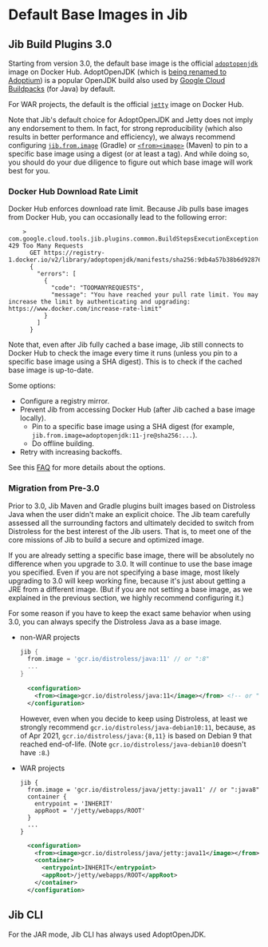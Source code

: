 # Default Base Images in Jib

## Jib Build Plugins 3.0

Starting from version 3.0, the default base image is the official [`adoptopenjdk`](https://hub.docker.com/_/adoptopenjdk) image on Docker Hub. AdoptOpenJDK (which is [being renamed to Adoptium](https://blog.adoptopenjdk.net/2020/06/adoptopenjdk-to-join-the-eclipse-foundation/)) is a popular OpenJDK build also used by [Google Cloud Buildpacks](https://github.com/GoogleCloudPlatform/buildpacks) (for Java) by default.

For WAR projects, the default is the official [`jetty`](https://hub.docker.com/_/jetty) image on Docker Hub.

Note that Jib's default choice for AdoptOpenJDK and Jetty does not imply any endorsement to them. In fact, for strong reproducibility (which also results in better performance and efficiency), we always recommend configuring [`jib.from.image`](https://github.com/GoogleContainerTools/jib/tree/master/jib-gradle-plugin#from-closure) (Gradle) or [`<from><image>`](https://github.com/GoogleContainerTools/jib/tree/master/jib-maven-plugin#from-object) (Maven) to pin to a specific base image using a digest (or at least a tag). And while doing so, you should do your due diligence to figure out which base image will work best for you.

### Docker Hub Download Rate Limit

Docker Hub enforces download rate limit. Because Jib pulls base images from Docker Hub, you can occasionally lead to the following error:
```
    > com.google.cloud.tools.jib.plugins.common.BuildStepsExecutionException: 429 Too Many Requests
      GET https://registry-1.docker.io/v2/library/adoptopenjdk/manifests/sha256:9db4a57b38b6d928761ec9c5a250677d306095df0f6a6bdd8936628e033b9f1a
      {
        "errors": [
          {
            "code": "TOOMANYREQUESTS",
            "message": "You have reached your pull rate limit. You may increase the limit by authenticating and upgrading: https://www.docker.com/increase-rate-limit"
          }
        ]
      }
```
Note that, even after Jib fully cached a base image, Jib still connects to Docker Hub to check the image every time it runs (unless you pin to a specific base image using a SHA digest). This is to check if the cached base image is up-to-date.

Some options:
* Configure a registry mirror.
* Prevent Jib from accessing Docker Hub (after Jib cached a base image locally).
  * Pin to a specific base image using a SHA digest (for example, `jib.from.image=adoptopenjdk:11-jre@sha256:...`).
  * Do offline building.
* Retry with increasing backoffs.

See this [FAQ](https://github.com/GoogleContainerTools/jib/blob/master/docs/faq.md#i-am-hitting-docker-hub-rate-limits-how-can-i-configure-registry-mirrors) for more details about the options.

### Migration from Pre-3.0

Prior to 3.0, Jib Maven and Gradle plugins built images based on Distroless Java when the user didn't make an explicit choice. The Jib team carefully assessed all the surrounding factors and ultimately decided to switch from Distroless for the best interest of the Jib users. That is, to meet one of the core missions of Jib to build a secure and optimized image.

If you are already setting a specific base image, there will be absolutely no difference when you upgrade to 3.0. It will continue to use the base image you specified. Even if you are not specifying a base image, most likely upgrading to 3.0 will keep working fine, because it's just about getting a JRE from a different image. (But if you are not setting a base image, as we explained in the previous section, we highly recommend configuring it.)

For some reason if you have to keep the exact same behavior when using 3.0, you can always specify the Distroless Java as a base image.

* non-WAR projects
   ```groovy
   jib {
     from.image = 'gcr.io/distroless/java:11' // or ":8"
     ...
   }
   ```
   ```xml
     <configuration>
       <from><image>gcr.io/distroless/java:11</image></from> <!-- or ":8" -->
     </configuration>
   ```
   However, even when you decide to keep using Distroless, at least we strongly recommend `gcr.io/distroless/java-debian10:11`, because, as of Apr 2021, `gcr.io/distroless/java:{8,11}` is based on Debian 9 that reached end-of-life. (Note `gcr.io/distroless/java-debian10` doesn't have `:8`.)

* WAR projects
   ```
   jib {
     from.image = 'gcr.io/distroless/java/jetty:java11' // or ":java8"
     container {
       entrypoint = 'INHERIT'
       appRoot = '/jetty/webapps/ROOT'
     }
     ...
   }
   ```
   ```xml
     <configuration>
       <from><image>gcr.io/distroless/java/jetty:java11</image></from> <!-- or ":java8" -->
       <container>
         <entrypoint>INHERIT</entrypoint>
         <appRoot>/jetty/webapps/ROOT</appRoot>
       </container>
     </configuration>
   ```

## Jib CLI

For the JAR mode, Jib CLI has always used AdoptOpenJDK.
